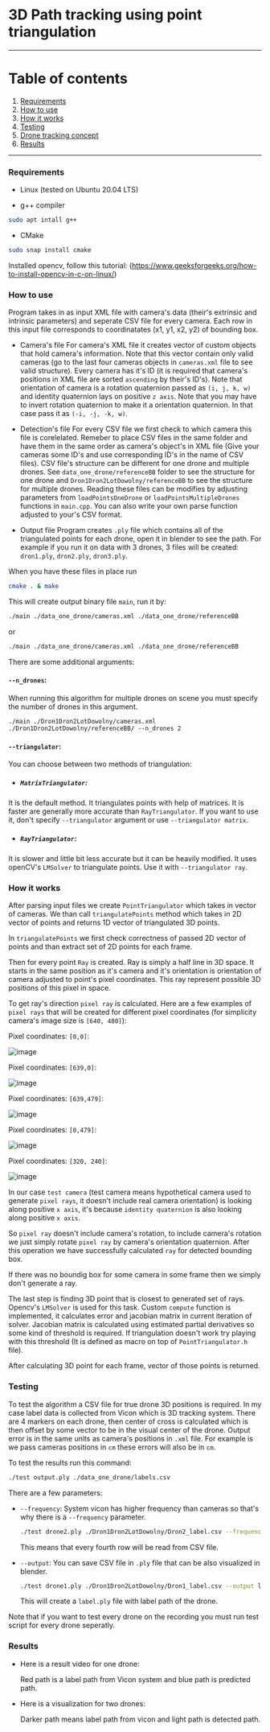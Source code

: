 
# 3D Path tracking using point triangulation

-------

# Table of contents

1. [Requirements](#requirements)
2. [How to use](#how-to-use)
3. [How it works](#how-it-works)
4. [Testing](#testing)
5. [Drone tracking concept](#drone-tracking)
6. [Results](#results)

-----

### Requirements <a name="requirements"></a>

- Linux (tested on Ubuntu 20.04 LTS)

- g++ compiler
```bash
sudo apt intall g++
```

- CMake
```bash
sudo snap install cmake
```

Installed opencv, follow this tutorial: (https://www.geeksforgeeks.org/how-to-install-opencv-in-c-on-linux/)

### How to use <a name="how-to-use"></a>

Program takes in as input XML file with camera's data (their's extrinsic and intrinsic parameters) and seperate CSV file for every camera. Each row in this input file corresponds to coordinatates (x1, y1, x2, y2) of bounding box.

- Camera's file
For camera's XML file it creates vector of custom objects that hold camera's information. Note that this vector contain only valid cameras (go to the last four cameras objects in `cameras.xml` file to see valid structure). Every camera has it's ID (it is required that camera's positions in XML file are sorted `ascending` by their's ID's). Note that orientation of camera is a rotation quaternion passed as `(i, j, k, w)` and identity quaternion lays on positive `z axis`. Note that you may have to invert rotation quaternion to make it a orientation quaternion. In that case pass it as `(-i, -j, -k, w)`.

- Detection's file
For every CSV file we first check to which camera this file is corelelated. Remeber to place CSV files in the same folder and have them in the same order as camera's object's in XML file (Give your cameras some ID's and use corresponding ID's in the name of CSV files). CSV file's structure can be different for one drone and multiple drones. See `data_one_drone/referenceBB` folder to see the structure for one drone and `Dron1Dron2LotDowolny/referenceBB` to see the structure for multiple drones. Reading these files can be modifies by adjusting parameters from `loadPointsOneDrone` or `loadPointsMultipleDrones` functions in `main.cpp`. You can also write your own parse function adjusted to your's CSV format.

- Output file
Program creates `.ply` file which contains all of the triangulated points for each drone, open it in blender to see the path. For example if you run it on data with 3 drones, 3 files will be created: `dron1.ply`, `dron2.ply`, `dron3.ply`.

When you have these files in place run

```bash
cmake . & make
```

This will create output binary file `main`, run it by:

```bash
./main ./data_one_drone/cameras.xml ./data_one_drone/referenceBB
```

or

```bash
./main ./data_one_drone/cameras.xml ./data_one_drone/referenceBB
```

There are some additional arguments:

#### `--n_drones`:
When running this algorithm for multiple drones on scene you must specify the number of drones in this argument.

`./main ./Dron1Dron2LotDowolny/cameras.xml ./Dron1Dron2LotDowolny/referenceBB/ --n_drones 2`

#### `--triangulator`:
You can choose between two methods of triangulation:

 - ##### `MatrixTriangulator`:
It is the default method. It triangulates points with help of matrices. It is faster are generally more accurate than `RayTriangulator`.
If you want to use it, don't specify `--triangulator` argument or use `--triangulator matrix`.

 - ##### `RayTriangulator`:
It is slower and little bit less accurate but it can be heavily modified. It uses openCV's `LMSolver` to triangulate points. Use it with `--triangulator ray`.

### How it works <a name="how-it-works"></a>

After parsing input files we create `PointTriangulator` which takes in vector of cameras.
We than call `triangulatePoints` method which takes in 2D vector of points and returns 1D vector of triangulated 3D points.

In `triangulatePoints` we first check correctness of passed 2D vector of points and than extract set of 2D points for each frame.

Then for every point `Ray` is created. Ray is simply a half line in 3D space. It starts in the same position as it's camera and it's orientation is orientation of camera adjusted to point's pixel coordinates. This ray represent possible 3D positions of this pixel in space.

To get ray's direction `pixel ray` is calculated. Here are a few examples of `pixel rays` that will be created for different pixel coordinates (for simplicity camera's image size is `[640, 480]`):

Pixel coordinates: `[0,0]`:

![image](imgs/topleft.png)

Pixel coordinates: `[639,0]`:

![image](imgs/topright.png)

Pixel coordinates: `[639,479]`:

![image](imgs/bottomright.png)

Pixel coordinates: `[0,479]`:

![image](imgs/bottomleft.png)

Pixel coordinates: `[320, 240]`:

![image](imgs/center.png)


In our case `test camera` (test camera means hypothetical camera used to generate `pixel rays`, it doesn't include real camera orientation) is looking along positive `x axis`, it's because `identity quaternion` is also looking along positive `x axis`.

So `pixel ray` doesn't include camera's rotation, to include camera's rotation we just simply rotate `pixel ray` by camera's orientation quaternion. After this operation we have successfully calculated `ray` for detected bounding box.

If there was no boundig box for some camera in some frame then we simply don't generate a ray.

The last step is finding 3D point that is closest to generated set of rays. Opencv's `LMSolver` is used for this task.
Custom `compute` function is implemented, it calculates error and jacobian matrix in current iteration of solver.
Jacobian matrix is calculated using estimated partial derivatives so some kind of threshold is required. If triangulation doesn't work try playing with this threshold (It is defined as macro on top of `PointTriangulator.h` file). 

After calculating 3D point for each frame, vector of those points is returned.

### Testing <a name="testing"></a>

To test the algorithm a CSV file for true drone 3D positions is required. In my case label data is collected from Vicon which is 3D tracking system. There are 4 markers on each drone, then center of cross is calculated which is then offset by some vector to be in the visual center of the drone. Output error is in the same units as camera's positions in `.xml` file. For example is we pass cameras positions in `cm` these errors will also be in `cm`.

To test the results run this command:

```bash
./test output.ply ./data_one_drone/labels.csv
```

There are a few parameters:

- `--frequency`:
    System vicon has higher frequency than cameras so that's why there is a `--frequency` parameter.
    
    ```bash
    ./test drone2.ply ./Dron1Dron2LotDowolny/Dron2_label.csv --frequency 4
    ```    

    This means that every fourth row will be read from CSV file.

- `--output`:
    You can save CSV file in `.ply` file that can be also visualized in blender.

    ```bash
    ./test drone1.ply ./Dron1Dron2LotDowolny/Dron1_label.csv --output label.ply
    ```   

    This will create a `label.ply` file with label path of the drone.

Note that if you want to test every drone on the recording you must run test script for every drone seperatly.


### Results <a name="results"></a>

 - Here is a result video for one drone:


    Red path is a label path from Vicon system and blue path is predicted path.



 - Here is a visualization for two drones:


    Darker path means label path from vicon and light path is detected path.
